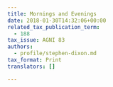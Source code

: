 ```yaml
---
title: Mornings and Evenings
date: 2018-01-30T14:32:06+00:00
related_tax_publication_term:
  - 188
tax_issue: AGNI 83
authors:
  - profile/stephen-dixon.md
tax_format: Print
translators: []

---
```

